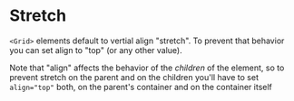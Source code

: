 # Stretch

`<Grid>` elements default to vertial align "stretch". To prevent that behavior you can set align to "top" (or any other value).

Note that "align" affects the behavior of the _children_ of the element, so to prevent stretch on the parent and on the children you'll have to set `align="top"` both, on the parent's container and on the container itself
